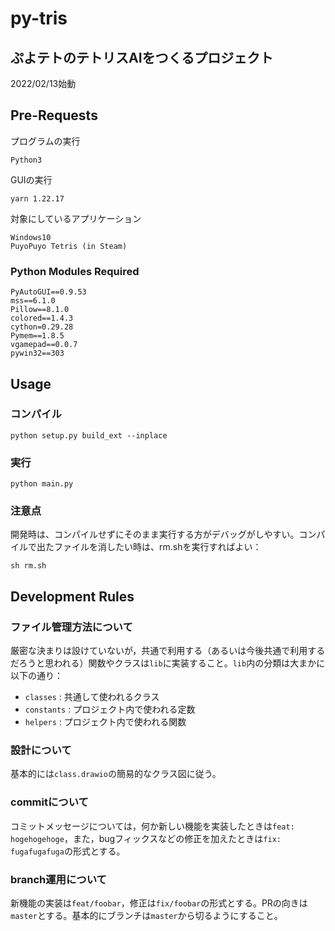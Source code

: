 # py-tris

## ぷよテトのテトリスAIをつくるプロジェクト

2022/02/13始動

## Pre-Requests

プログラムの実行

```
Python3
```

GUIの実行

```
yarn 1.22.17
```

対象にしているアプリケーション

```
Windows10
PuyoPuyo Tetris (in Steam)
```

### Python Modules Required

```
PyAutoGUI==0.9.53
mss==6.1.0
Pillow==8.1.0
colored==1.4.3
cython=0.29.28
Pymem==1.8.5
vgamepad==0.0.7
pywin32==303
```

## Usage

### コンパイル

```
python setup.py build_ext --inplace
```

### 実行

```
python main.py
```

### 注意点

開発時は、コンパイルせずにそのまま実行する方がデバッグがしやすい。コンパイルで出たファイルを消したい時は、rm.shを実行すればよい：

```
sh rm.sh
```

## Development Rules

### ファイル管理方法について

厳密な決まりは設けていないが，共通で利用する（あるいは今後共通で利用するだろうと思われる）関数やクラスは`lib`に実装すること。`lib`内の分類は大まかに以下の通り：

- `classes` : 共通して使われるクラス
- `constants` : プロジェクト内で使われる定数
- `helpers` : プロジェクト内で使われる関数

### 設計について

基本的には`class.drawio`の簡易的なクラス図に従う。

### commitについて

コミットメッセージについては，何か新しい機能を実装したときは`feat: hogehogehoge`，また，bugフィックスなどの修正を加えたときは`fix: fugafugafuga`の形式とする。

### branch運用について

新機能の実装は`feat/foobar`，修正は`fix/foobar`の形式とする。PRの向きは`master`とする。基本的にブランチは`master`から切るようにすること。 
